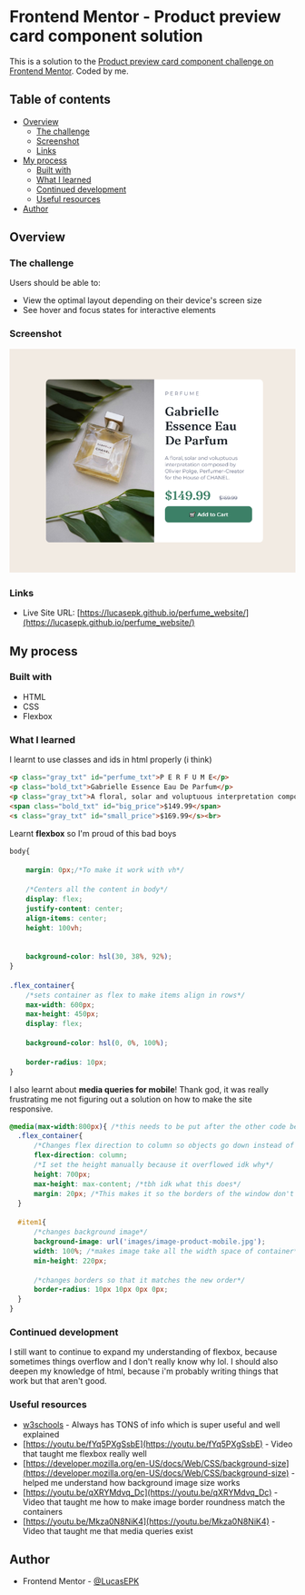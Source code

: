 # Frontend Mentor - Product preview card component solution

This is a solution to the [Product preview card component challenge on Frontend Mentor](https://www.frontendmentor.io/challenges/product-preview-card-component-GO7UmttRfa). Coded by me.

## Table of contents

- [Overview](#overview)
  - [The challenge](#the-challenge)
  - [Screenshot](#screenshot)
  - [Links](#links)
- [My process](#my-process)
  - [Built with](#built-with)
  - [What I learned](#what-i-learned)
  - [Continued development](#continued-development)
  - [Useful resources](#useful-resources)
- [Author](#author)

## Overview

### The challenge

Users should be able to:

- View the optimal layout depending on their device's screen size
- See hover and focus states for interactive elements

### Screenshot

![screenshot of site](screenshot.png)

### Links

- Live Site URL: [https://lucasepk.github.io/perfume_website/](https://lucasepk.github.io/perfume_website/)

## My process

### Built with
- HTML
- CSS
- Flexbox

### What I learned
I learnt to use classes and ids in html properly (i think)

```html
<p class="gray_txt" id="perfume_txt">P E R F U M E</p>
<p class="bold_txt">Gabrielle Essence Eau De Parfum</p>
<p class="gray_txt">A floral, solar and voluptuous interpretation composed by Olivier Polge, Perfumer-Creator for the House of CHANEL.</p>
<span class="bold_txt" id="big_price">$149.99</span>
<s class="gray_txt" id="small_price">$169.99</s><br>
```

Learnt **flexbox** so I'm proud of this bad boys
```css
body{

    margin: 0px;/*To make it work with vh*/
    
    /*Centers all the content in body*/
    display: flex;
    justify-content: center;
    align-items: center;
    height: 100vh;


    background-color: hsl(30, 38%, 92%);
}

.flex_container{
    /*sets container as flex to make items align in rows*/
    max-width: 600px;
    max-height: 450px;
    display: flex;

    background-color: hsl(0, 0%, 100%);

    border-radius: 10px;
}
```
I also learnt about **media queries for mobile**! Thank god, it was really frustrating me not figuring out a solution on how to make the site responsive.
```css
@media(max-width:800px){ /*this needs to be put after the other code because of how css works*/
  .flex_container{
      /*Changes flex direction to column so objects go down instead of sideways*/
      flex-direction: column;
      /*I set the height manually because it overflowed idk why*/
      height: 700px;
      max-height: max-content; /*tbh idk what this does*/
      margin: 20px; /*This makes it so the borders of the window don't touch the container*/
  }

  #item1{
      /*changes background image*/
      background-image: url('images/image-product-mobile.jpg');
      width: 100%; /*makes image take all the width space of container*/
      min-height: 220px;

      /*changes borders so that it matches the new order*/
      border-radius: 10px 10px 0px 0px;
  }
}
```

### Continued development

I still want to continue to expand my understanding of flexbox, because sometimes things overflow and I don't really know why lol. I should also deepen my knowledge of html, because i'm probably writing things that work but that aren't good.

### Useful resources
- [w3schools](https://www.w3schools.com/) - Always has TONS of info which is super useful and well explained
- [https://youtu.be/fYq5PXgSsbE](https://youtu.be/fYq5PXgSsbE) - Video that taught me flexbox really well
- [https://developer.mozilla.org/en-US/docs/Web/CSS/background-size](https://developer.mozilla.org/en-US/docs/Web/CSS/background-size) - helped me understand how background image size works
- [https://youtu.be/qXRYMdvq_Dc](https://youtu.be/qXRYMdvq_Dc) - Video that taught me how to make image border roundness match the containers
- [https://youtu.be/Mkza0N8NiK4](https://youtu.be/Mkza0N8NiK4) - Video that taught me that media queries exist

## Author

- Frontend Mentor - [@LucasEPK](https://www.frontendmentor.io/profile/LucasEPK)
